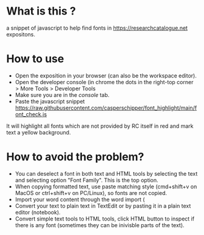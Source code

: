 # What is this ?

a snippet of javascript to help find fonts in https://researchcatalogue.net expositons.

# How to use

* Open the exposition in your browser (can also be the workspace editor).
* Open the developer console (in chrome the dots in the right-top corner > More Tools > Developer Tools 
* Make sure you are in the *console* tab.
* Paste the javascript snippet
https://raw.githubusercontent.com/casperschipper/font_highlight/main/font_check.js

It will highlight all fonts which are not provided by RC itself in red and mark text a yellow background.

# How to avoid the problem?

* You can deselect a font in both text and HTML tools by selecting the text and selecting option "Font Family". This is the top option.
* When copying formatted text, use paste matching style (cmd+shift+v on MacOS or ctrl+shift+v on PC/Linux), so fonts are not copied.
* Import your word content through the word import (
* Convert your text to plain text in TextEdit or by pasting it in a plain text editor (notebook).
* Convert simple text tools to HTML tools, click HTML button to inspect if there is any font (sometimes they can be inivisble parts of the text).


